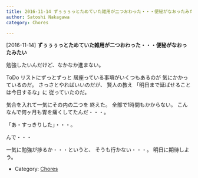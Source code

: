 ```yaml
---
title: 2016-11-14 ずぅぅぅっとためていた雑用が二つおわった・・・便秘がなおったみたい
author: Satoshi Nakagawa
category: Chores

---
```


[2016-11-14] **ずぅぅぅっとためていた雑用が二つおわった・・・便秘がなおったみたい** 

 勉強したいんだけど、なかなか進まない。

 ToDo リストにずっとずっと
居座っている事項がいくつもあるのが
気にかかっているのだ。
さっさとやればいいのだが、
賢人の教え
「明日まで延ばせることは今日するな」に
従っていたのだ。

 気合を入れて一気にその内の二つを
終えた。
全部で1時間もかからない。
こんなんで何ヶ月も胃を痛くしてたんだ・・・。

 「あ・すっきりした」・・・。

<!--more-->

 んで・・・

 一気に勉強が捗るか・・・というと、
そうも行かない・・・。
明日に期待しよう。

- Category: [Chores](https://merapano.github.io/categories.html#Chores)

